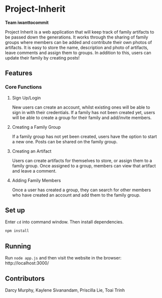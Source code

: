 # Project-Inherit
**Team iwanttocommit**

Project Inherit is a web application that will keep track of family artifacts to be passed down the generations. 
It works through the sharing of family groups where members can be added and contribute their own photos of artifacts.
It is easy to store the name, description and photo of artifacts, leave comments and assign them to groups.
In addition to this, users can update their family by creating posts!

## Features
### Core Functions

1. Sign Up/Login

    New users can create an account, whilst existing ones will be able to sign in with their credentials. If a family has not been created yet, users will be able to create a group for their family and add/invite members.

2. Creating a Family Group
    
    If a family group has not yet been created, users have the option to start a new one. Posts can be shared on the family group. 
    
3. Creating an Artifact
    
    Users can create artifacts for themselves to store, or assign them to a family group. Once assigned to a group, members can view that artifact and leave a comment. 
    
4. Adding Family Members

    Once a user has created a group, they can search for other members who have created an account and add them to the family group.


## Set up
Enter `cd` into command window. 
Then install dependencies.
```bash
npm install
```

## Running
Run `node app.js` and then visit the website in the browser: http://localhost:3000/

## Contributors
Darcy Murphy, 
Kaylene Sivanandam,
Priscilla Lie,
Toai Trinh
